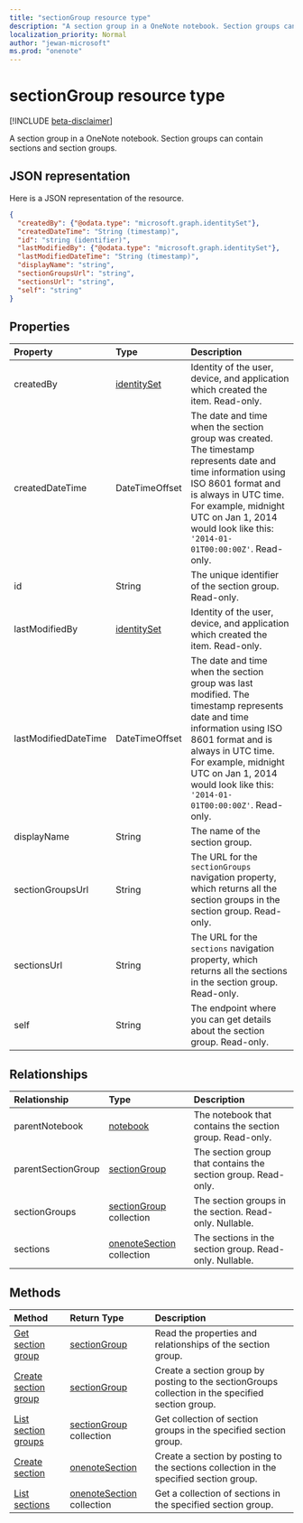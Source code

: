 ```yaml
---
title: "sectionGroup resource type"
description: "A section group in a OneNote notebook. Section groups can contain sections and section groups."
localization_priority: Normal
author: "jewan-microsoft"
ms.prod: "onenote"
---
```


# sectionGroup resource type

[!INCLUDE [beta-disclaimer](../../includes/beta-disclaimer.md)]

A section group in a OneNote notebook. Section groups can contain sections and section groups.

## JSON representation

Here is a JSON representation of the resource.

<!-- {
  "blockType": "resource",
  "optionalProperties": [
    "parentNotebook",
    "parentSectionGroup",
    "sectionGroups",
    "sections"
  ],
  "@odata.type": "microsoft.graph.sectionGroup"
}-->

```json
{
  "createdBy": {"@odata.type": "microsoft.graph.identitySet"},
  "createdDateTime": "String (timestamp)",
  "id": "string (identifier)",
  "lastModifiedBy": {"@odata.type": "microsoft.graph.identitySet"},
  "lastModifiedDateTime": "String (timestamp)",
  "displayName": "string",
  "sectionGroupsUrl": "string",
  "sectionsUrl": "string",
  "self": "string"
}

```
## Properties
| Property	   | Type	|Description|
|:---------------|:--------|:----------|
|createdBy|[identitySet](identityset.md)|Identity of the user, device, and application which created the item. Read-only.|
|createdDateTime|DateTimeOffset|The date and time when the section group was created. The timestamp represents date and time information using ISO 8601 format and is always in UTC time. For example, midnight UTC on Jan 1, 2014 would look like this: `'2014-01-01T00:00:00Z'`. Read-only.|
|id|String|The unique identifier of the section group. Read-only.|
|lastModifiedBy|[identitySet](identityset.md)|Identity of the user, device, and application which created the item. Read-only.|
|lastModifiedDateTime|DateTimeOffset|The date and time when the section group was last modified. The timestamp represents date and time information using ISO 8601 format and is always in UTC time. For example, midnight UTC on Jan 1, 2014 would look like this: `'2014-01-01T00:00:00Z'`. Read-only.|
|displayName|String|The name of the section group.|
|sectionGroupsUrl|String|The URL for the `sectionGroups` navigation property, which returns all the section groups in the section group. Read-only.|
|sectionsUrl|String|The URL for the `sections` navigation property, which returns all the sections in the section group. Read-only.|
|self|String|The endpoint where you can get details about the section group. Read-only.|

## Relationships
| Relationship | Type	|Description|
|:---------------|:--------|:----------|
|parentNotebook|[notebook](notebook.md)|The notebook that contains the section group. Read-only.|
|parentSectionGroup|[sectionGroup](sectiongroup.md)|The section group that contains the section group. Read-only.|
|sectionGroups|[sectionGroup](sectiongroup.md) collection|The section groups in the section. Read-only. Nullable.|
|sections|[onenoteSection](onenotesection.md) collection|The sections in the section group. Read-only. Nullable.|

## Methods

| Method		   | Return Type	|Description|
|:---------------|:--------|:----------|
|[Get section group](../api/sectiongroup-get.md) | [sectionGroup](sectiongroup.md) |Read the properties and relationships of the section group.|
|[Create section group](../api/sectiongroup-post-sectiongroups.md) |[sectionGroup](sectiongroup.md)| Create a section group by posting to the sectionGroups collection in the specified section group.|
|[List section groups](../api/sectiongroup-list-sectiongroups.md) |[sectionGroup](sectiongroup.md) collection| Get collection of section groups in the specified section group.|
|[Create section](../api/sectiongroup-post-sections.md) |[onenoteSection](onenotesection.md)| Create a section by posting to the sections collection in the specified section group.|
|[List sections](../api/sectiongroup-list-sections.md) |[onenoteSection](onenotesection.md) collection| Get a collection of sections in the specified section group.|

<!-- uuid: 8fcb5dbc-d5aa-4681-8e31-b001d5168d79
2015-10-25 14:57:30 UTC -->
<!--
{
  "type": "#page.annotation",
  "description": "sectionGroup resource",
  "keywords": "",
  "section": "documentation",
  "tocPath": "",
  "suppressions": []
}
-->
